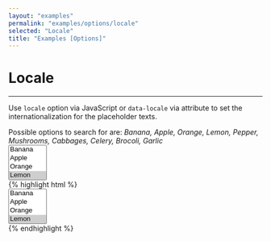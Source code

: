 ```yaml
---
layout: "examples"
permalink: "examples/options/locale"
selected: "Locale"
title: "Examples [Options]"
---
```


# **Locale**

---

Use `locale` option via JavaScript or `data-locale` via attribute to set the internationalization for the placeholder texts.

<div class="alert alert-light d-flex justify-content-start align-items-center font-size-13" role="alert">
        <i class="fa-solid fa-circle-info pe-2"></i>Possible options to search for are: <i class="ms-2">Banana, Apple, Orange, Lemon, Pepper, Mushrooms, Cabbages, Celery, Brocoli, Garlic</i>
</div>

<div class="container my-4 border rounded p-0">
    <div class="p-5 border-bottom">
        <select multiple="multiple" data-bs-toggle="bootstrap-nice-select" data-locale="ja-JP">
            <option value="Banana">Banana</option>
            <option value="Apple">Apple</option>
            <option value="Orange">Orange</option>
            <option value="Lemon" selected="selected">Lemon</option>
            <option value="Pepper">Pepper</option>
            <option value="Mushrooms">Mushrooms</option>
            <option value="Cabbages">Cabbages</option>
            <option value="Celery">Celery</option>
            <option value="Garlic">Garlic</option>
            <option value="Brocoli">Brocoli</option>
        </select>
    </div>
    <div class="bg-highlight rounded">
{% highlight html %}
<div class="container">
    <select multiple="multiple" data-bs-toggle="bootstrap-nice-select" data-locale="ja-JP">
        <option value="Banana">Banana</option>
        <option value="Apple">Apple</option>
        <option value="Orange">Orange</option>
        <option value="Lemon" selected="selected">Lemon</option>
        <option value="Pepper">Pepper</option>
        <option value="Mushrooms">Mushrooms</option>
        <option value="Cabbages">Cabbages</option>
        <option value="Celery">Celery</option>
        <option value="Garlic">Garlic</option>
        <option value="Brocoli">Brocoli</option>
    </select>
</div>
{% endhighlight %}
    </div>
</div>
